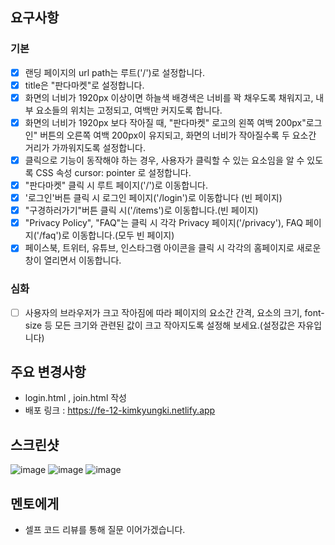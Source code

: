 ## 요구사항

### 기본

- [x] 랜딩 페이지의 url path는 루트('/')로 설정합니다.
- [x] title은 "판다마켓"로 설정합니다.
- [x] 화면의 너비가 1920px 이상이면 하늘색 배경색은 너비를 꽉 채우도록 채워지고, 내부 요소들의 위치는 고정되고, 여백만 커지도록 합니다.
- [x] 화면의 너비가 1920px 보다 작아질 때, "판다마켓" 로고의 왼쪽 여백 200px"로그인" 버튼의 오른쪽 여백 200px이 유지되고, 화면의 너비가 작아질수록 두 요소간 거리가 가까워지도록 설정합니다.
- [x] 클릭으로 기능이 동작해야 하는 경우, 사용자가 클릭할 수 있는 요소임을 알 수 있도록 CSS 속성 cursor: pointer 로 설정합니다.
- [x] "판다마켓" 클릭 시 루트 페이지('/')로 이동합니다.
- [x] '로그인'버튼 클릭 시 로그인 페이지('/login')로 이동합니다 (빈 페이지)
- [x] "구경하러가기"버튼 클릭 시('/items')로 이동합니다.(빈 페이지)
- [x] "Privacy Policy", "FAQ"는 클릭 시 각각 Privacy 페이지('/privacy'), FAQ 페이지('/faq')로 이동합니다.(모두 빈 페이지)
- [x]  페이스북, 트위터, 유튜브, 인스타그램 아이콘을 클릭 시 각각의 홈페이지로 새로운 창이 열리면서 이동합니다.

### 심화

- [ ] 사용자의 브라우저가 크고 작아짐에 따라 페이지의 요소간 간격, 요소의 크기, font-size 등 모든 크기와 관련된 값이 크고 작아지도록 설정해 보세요.(설정값은 자유입니다)

## 주요 변경사항

- login.html , join.html 작성
- 배포 링크 : https://fe-12-kimkyungki.netlify.app

## 스크린샷

![image](sprint_mission\deployed-img\index.html.jpg)
![image](sprint_mission\deployed-img\login.html.jpg)
![image](sprint_mission\deployed-img\join.html.jpg)

## 멘토에게

- 셀프 코드 리뷰를 통해 질문 이어가겠습니다.